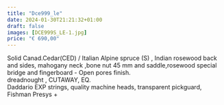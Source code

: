 ```yaml
---
title: "Dce999_le"
date: 2024-01-30T21:21:32+01:00
draft: false
images: [DCE999S_LE-1.jpg]
price: "€ 690,00"
---
```


Solid Canad.Cedar(CED) / Italian Alpine spruce (S) , Indian rosewood back and sides, mahogany neck ,bone nut 45 mm and saddle,rosewood special bridge and fingerboard - Open pores finish.
<br>
dreadnought , CUTAWAY, EQ.
<br>
Daddario EXP strings, quality machine heads, transparent pickguard, Fishman Presys +
